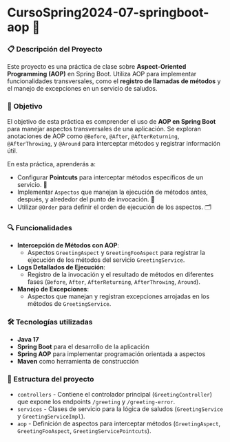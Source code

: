 # CursoSpring2024-07-springboot-aop 🎯

### 📋 Descripción del Proyecto
Este proyecto es una práctica de clase sobre **Aspect-Oriented Programming (AOP)** en Spring Boot. Utiliza AOP para implementar funcionalidades transversales, como el **registro de llamadas de métodos** y el manejo de excepciones en un servicio de saludos.

### 🎯 Objetivo
El objetivo de esta práctica es comprender el uso de **AOP en Spring Boot** para manejar aspectos transversales de una aplicación. Se exploran anotaciones de AOP como `@Before`, `@After`, `@AfterReturning`, `@AfterThrowing`, y `@Around` para interceptar métodos y registrar información útil.

En esta práctica, aprenderás a:

- Configurar **Pointcuts** para interceptar métodos específicos de un servicio. 🎯
- Implementar `Aspectos` que manejan la ejecución de métodos antes, después, y alrededor del punto de invocación. 🔄
- Utilizar `@Order` para definir el orden de ejecución de los aspectos. 🗂️

### 🔍 Funcionalidades
- **Intercepción de Métodos con AOP**:
  - Aspectos `GreetingAspect` y `GreetingFooAspect` para registrar la ejecución de los métodos del servicio `GreetingService`.
- **Logs Detallados de Ejecución**:
  - Registro de la invocación y el resultado de métodos en diferentes fases (`Before`, `After`, `AfterReturning`, `AfterThrowing`, `Around`).
- **Manejo de Excepciones**:
  - Aspectos que manejan y registran excepciones arrojadas en los métodos de `GreetingService`.

### 🛠️ Tecnologías utilizadas
- **Java 17**
- **Spring Boot** para el desarrollo de la aplicación
- **Spring AOP** para implementar programación orientada a aspectos
- **Maven** como herramienta de construcción

### 📂 Estructura del proyecto
- `controllers` - Contiene el controlador principal (`GreetingController`) que expone los endpoints `/greeting` y `/greeting-error`.
- `services` - Clases de servicio para la lógica de saludos (`GreetingService` y `GreetingServiceImpl`).
- `aop` - Definición de aspectos para interceptar métodos (`GreetingAspect`, `GreetingFooAspect`, `GreetingServicePointcuts`).
